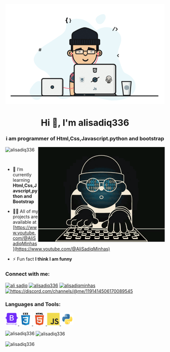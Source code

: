 ![MasterHead](hacker.gif)

<h1 align="center">Hi 👋, I'm alisadiq336</h1>
<h3 align="center">i am programmer of Html,Css,Javascript.python and bootstrap</h3>
<img align="right" alt="Coding" width="400" src="./hacking.gif">

<p align="left"> <img src="https://komarev.com/ghpvc/?username=alisadiq336&label=Profile%20views&color=0e75b6&style=flat" alt="alisadiq336" /> </p>

<p align="left"> <a href="https://twitter.com/" target="blank"><img src="https://img.shields.io/twitter/follow/?logo=twitter&style=for-the-badge" alt="" /></a> </p>

- 🌱 I’m currently learning **Html,Css,Javscript,python and Bootstrap**

- 👨‍💻 All of my projects are available at [https://www.youtube.com/@AliSadiqMinhas](https://www.youtube.com/@AliSadiqMinhas)

- ⚡ Fun fact **I think I am funny**

<h3 align="left">Connect with me:</h3>
<p align="left">
<a href="https://linkedin.com/in/ali sadiq" target="blank"><img align="center" src="https://raw.githubusercontent.com/rahuldkjain/github-profile-readme-generator/master/src/images/icons/Social/linked-in-alt.svg" alt="ali sadiq" height="30" width="40" /></a>
<a href="https://instagram.com/alisadiq336" target="blank"><img align="center" src="https://raw.githubusercontent.com/rahuldkjain/github-profile-readme-generator/master/src/images/icons/Social/instagram.svg" alt="alisadiq336" height="30" width="40" /></a>
<a href="https://www.youtube.com/@AliSadiqMinhas" target="blank"><img align="center" src="https://raw.githubusercontent.com/rahuldkjain/github-profile-readme-generator/master/src/images/icons/Social/youtube.svg" alt="alisadiqminhas" height="30" width="40" /></a>
<a href="https://discord.gg/https://discord.com/channels/@me/1191414506170089545" target="blank"><img align="center" src="https://raw.githubusercontent.com/rahuldkjain/github-profile-readme-generator/master/src/images/icons/Social/discord.svg" alt="https://discord.com/channels/@me/1191414506170089545" height="30" width="40" /></a>
</p>

<h3 align="left">Languages and Tools:</h3>
<p align="left"> <a href="https://getbootstrap.com" target="_blank" rel="noreferrer"> <img src="https://raw.githubusercontent.com/devicons/devicon/master/icons/bootstrap/bootstrap-plain-wordmark.svg" alt="bootstrap" width="40" height="40"/> </a> <a href="https://www.w3schools.com/css/" target="_blank" rel="noreferrer"> <img src="https://raw.githubusercontent.com/devicons/devicon/master/icons/css3/css3-original-wordmark.svg" alt="css3" width="40" height="40"/> </a> <a href="https://www.w3.org/html/" target="_blank" rel="noreferrer"> <img src="https://raw.githubusercontent.com/devicons/devicon/master/icons/html5/html5-original-wordmark.svg" alt="html5" width="40" height="40"/> </a> <a href="https://developer.mozilla.org/en-US/docs/Web/JavaScript" target="_blank" rel="noreferrer"> <img src="https://raw.githubusercontent.com/devicons/devicon/master/icons/javascript/javascript-original.svg" alt="javascript" width="40" height="40"/> </a> <a href="https://www.python.org" target="_blank" rel="noreferrer"> <img src="https://raw.githubusercontent.com/devicons/devicon/master/icons/python/python-original.svg" alt="python" width="40" height="40"/> </a> </p>

<p><img align="left" src="https://github-readme-stats.vercel.app/api/top-langs?username=alisadiq336&show_icons=true&locale=en&layout=compact" alt="alisadiq336" /></p>

<p>&nbsp;<img align="center" src="https://github-readme-stats.vercel.app/api?username=alisadiq336&show_icons=true&locale=en" alt="alisadiq336" /></p>

<p><img align="center" src="https://github-readme-streak-stats.herokuapp.com/?user=alisadiq336&" alt="alisadiq336" /></p>
